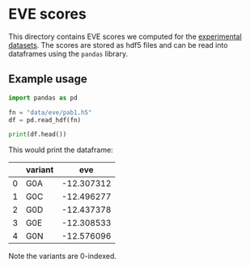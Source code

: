 # EVE scores

This directory contains EVE scores we computed for the [experimental datasets](../dms_data).
The scores are stored as hdf5 files and can be read into dataframes using the `pandas` library.

## Example usage

```python
import pandas as pd

fn = "data/eve/pab1.h5"
df = pd.read_hdf(fn)

print(df.head())
```

This would print the dataframe:

|   | variant | eve        |
|---|---------|------------|
| 0 | G0A     | -12.307312 |
| 1 | G0C     | -12.496277 |
| 2 | G0D     | -12.437378 |
| 3 | G0E     | -12.308533 |
| 4 | G0N     | -12.576096 |

Note the variants are 0-indexed.